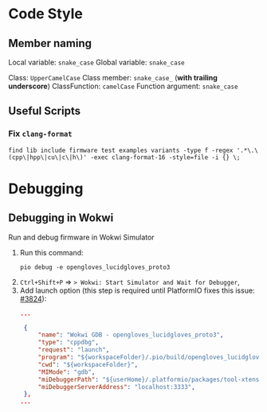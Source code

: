 # Code Style

## Member naming

Local variable: `snake_case`
Global variable: `snake_case`

Class: `UpperCamelCase`
Class member: `snake_case_` (**with trailing underscore**)
ClassFunction: `camelCase`
Function argument: `snake_case`

## Useful Scripts

### Fix `clang-format`

```shell
find lib include firmware test examples variants -type f -regex '.*\.\(cpp\|hpp\|cu\|c\|h\)' -exec clang-format-16 -style=file -i {} \;
```

# Debugging

## Debugging in Wokwi

Run and debug firmware in Wokwi Simulator

1. Run this command:
   ```shell
   pio debug -e opengloves_lucidgloves_proto3
   ```
2. `Ctrl+Shift+P` => `> Wokwi: Start Simulator and Wait for Debugger`,
3. Add launch option (this step is required until PlatformIO fixes this issue: [#3824](https://github.com/platformio/platformio-core/issues/3824)):
   ```json
   ...
   
    {
        "name": "Wokwi GDB - opengloves_lucidgloves_proto3",
        "type": "cppdbg",
        "request": "launch",
        "program": "${workspaceFolder}/.pio/build/opengloves_lucidgloves_proto3/firmware.elf",
        "cwd": "${workspaceFolder}",
        "MIMode": "gdb",
        "miDebuggerPath": "${userHome}/.platformio/packages/tool-xtensa-esp-elf-gdb/bin/xtensa-esp32-elf-gdb.exe",
        "miDebuggerServerAddress": "localhost:3333",
    },
   ...
   ```
